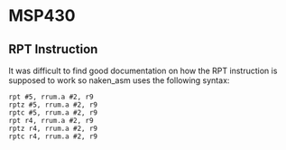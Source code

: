 
MSP430
======

RPT Instruction
---------------

It was difficult to find good documentation on how the RPT instruction
is supposed to work so naken_asm uses the following syntax:

    rpt #5, rrum.a #2, r9
    rptz #5, rrum.a #2, r9
    rptc #5, rrum.a #2, r9
    rpt r4, rrum.a #2, r9
    rptz r4, rrum.a #2, r9
    rptc r4, rrum.a #2, r9


